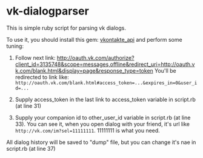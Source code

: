 # vk-dialogparser
This is simple ruby script for parsing vk dialogs.

To use it, you should install this gem: [vkontakte_api](https://github.com/7even/vkontakte_api) and perform some tuning:

1.  Follow next link:
http://oauth.vk.com/authorize?client_id=3135748&scope=messages,offline&redirect_uri=http://oauth.vk.com/blank.html&display=page&response_type=token
You'll be redirected to link like:
`http://oauth.vk.com/blank.html#access_token=...&expires_in=0&user_id=...`

2.  Supply access_token in the last link to access_token variable in script.rb (at line 31)

3.  Supply your companion id to other_user_id variable in script.rb (at line 33). You can see it, when you open dialog with your friend, it's url like `http://vk.com/im?sel=11111111`. 11111111 is what you need.

All dialog history will be saved to "dump" file, but you can change it's nae in script.rb (at line 37)